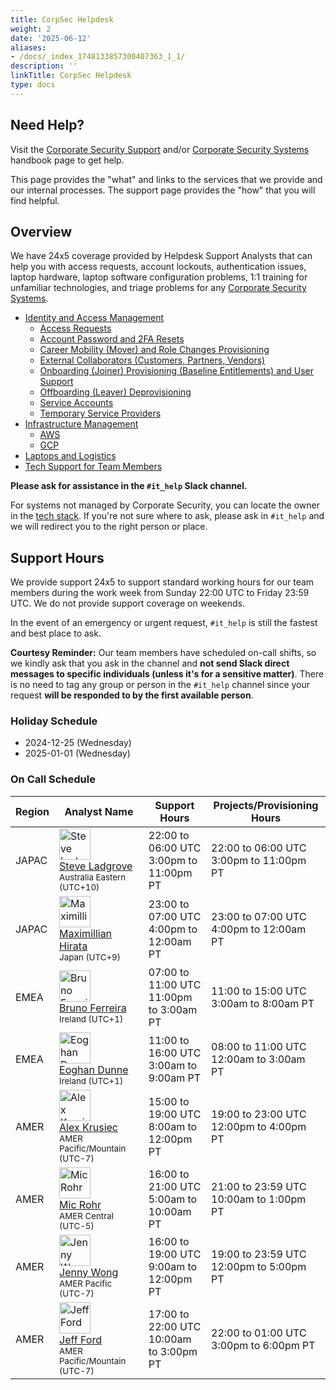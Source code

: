 ```yaml
---
title: CorpSec Helpdesk
weight: 2
date: '2025-06-12'
aliases:
- /docs/_index_1748133857300407363_1_1/
description: ''
linkTitle: CorpSec Helpdesk
type: docs
---
```


## Need Help?

Visit the [Corporate Security Support](/handbook/security/corporate/support) and/or [Corporate Security Systems](/handbook/seecurity/corporate/systems) handbook page to get help.

This page provides the "what" and links to the services that we provide and our internal processes. The support page provides the "how" that you will find helpful.

## Overview

We have 24x5 coverage provided by Helpdesk Support Analysts that can help you with access requests, account lockouts, authentication issues, laptop hardware, laptop software configuration problems, 1:1 training for unfamiliar technologies, and triage problems for any [Corporate Security Systems](/handbook/security/corporate/systems).

- [Identity and Access Management](/handbook/security/corporate/services/identity)
  - [Access Requests](/handbook/security/corporate/services/access-requests)
  - [Account Password and 2FA Resets](/handbook/security/corporate/services/account-resets)
  - [Career Mobility (Mover) and Role Changes Provisioning](/handbook/security/corporate/services/role-changes)
  - [External Collaborators (Customers, Partners, Vendors)](/handbook/security/corporate/services/external-collaborators)
  - [Onboarding (Joiner) Provisioning (Baseline Entitlements) and User Support](/handbook/security/corporate/services/onboarding)
  - [Offboarding (Leaver) Deprovisioning](/handbook/security/corporate/services/offboarding)
  - [Service Accounts](/handbook/security/corporate/services/service-accounts)
  - [Temporary Service Providers](/handbook/security/corporate/services/temporary-users/)
- [Infrastructure Management](/handbook/security/corporate/services/infrastructure)
  - [AWS](/handbook/security/corporate/systems/aws)
  - [GCP](/handbook/security/corporate/systems/google/cloud/)
- [Laptops and Logistics](/handbook/security/corporate/services/laptops)
- [Tech Support for Team Members](/handbook/security/corporate/services/helpdesk/)

**Please ask for assistance in the `#it_help` Slack channel.**

For systems not managed by Corporate Security, you can locate the owner in the [tech stack](https://gitlab.com/gitlab-com/www-gitlab-com/-/blob/master/data/tech_stack.yml). If you're not sure where to ask, please ask in `#it_help` and we will redirect you to the right person or place.

## Support Hours

We provide support 24x5 to support standard working hours for our team members during the work week from Sunday 22:00 UTC to Friday 23:59 UTC. We do not provide support coverage on weekends.

In the event of an emergency or urgent request, `#it_help` is still the fastest and best place to ask.

**Courtesy Reminder:** Our team members have scheduled on-call shifts, so we kindly ask that you ask in the channel and **not send Slack direct messages to specific individuals (unless it's for a sensitive matter)**. There is no need to tag any group or person in the `#it_help` channel since your request **will be responded to by the first available person**.

### Holiday Schedule

- 2024-12-25 (Wednesday)
- 2025-01-01 (Wednesday)

### On Call Schedule

<table class="display: table;">
<thead>
<tr>
<th>Region</th>
<th>Analyst Name</th>
<th>Support Hours</th>
<th>Projects/Provisioning Hours</th>
</tr>
</thead>
<tbody>
<tr>
<td>JAPAC</td>
<td><a href="/handbook/company/team/#sladgrove"><div style="display: inline-block; vertical-align: top;"><img class="avatar" src="https://about.gitlab.com/images/team/sladgrove-crop.jpg" style="max-width: 50px !important; width: 50px !important; max-height: 50px !important; height: 50px !important;" alt="Steve Ladgrove"></div><div style="display: inline-block; vertical-align: top">Steve Ladgrove</a><br>
<small>Australia Eastern (UTC+10)</small></td>
<td>22:00 to 06:00 UTC<br>3:00pm to 11:00pm PT</td>
<td>22:00 to 06:00 UTC<br>3:00pm to 11:00pm PT</td>
</tr>
<tr>
<td>JAPAC</td>
<td><a href="/handbook/company/team/#mhirata-gl"><div style="display: inline-block; vertical-align: top;"><img class="avatar" src="https://about.gitlab.com/images/team/maximilianhirata-crop.jpg" style="max-width: 50px !important; width: 50px !important; max-height: 50px !important; height: 50px !important;" alt="Maximillian Hirata"></div><div style="display: inline-block; vertical-align: top">Maximillian Hirata</a><br>
<small>Japan (UTC+9)</small></td>
<td>23:00 to 07:00 UTC<br>4:00pm to 12:00am PT</td>
<td>23:00 to 07:00 UTC<br>4:00pm to 12:00am PT</td>
</tr>
<tr>
<td>EMEA</td>
<td><a href="/handbook/company/team/#bferreira-ext"><div style="display: inline-block; vertical-align: top;"><img class="avatar" loading="lazy" src="https://about.gitlab.com/images/gitlab-logo-extra-whitespace.png" style="max-width: 50px !important; width: 50px !important; max-height: 50px !important; height: 50px !important;" alt="Bruno Ferreira"></div><div style="display: inline-block; vertical-align: top">Bruno Ferreira</a><br><small>Ireland (UTC+1)</small><br>
<td>07:00 to 11:00 UTC<br>11:00pm to 3:00am PT</td>
<td>11:00 to 15:00 UTC<br>3:00am to 8:00am PT</td>
</tr>
<tr>
<td>EMEA</td>
<td><a href="/handbook/company/team/#edunne-ext"><div style="display: inline-block; vertical-align: top;"><img class="avatar" loading="lazy" src="https://about.gitlab.com/images/gitlab-logo-extra-whitespace.png" style="max-width: 50px !important; width: 50px !important; max-height: 50px !important; height: 50px !important;" alt="Eoghan Dunne"></div><div style="display: inline-block; vertical-align: top">Eoghan Dunne</a><br>
<small>Ireland (UTC+1)</small></td>
<td>11:00 to 16:00 UTC<br>3:00am to 9:00am PT</td>
<td>08:00 to 11:00 UTC<br>12:00am to 3:00am PT</td>
</tr>
<tr>
<td>AMER</td>
<td><a href="/handbook/company/team/#akrusiec"><div style="display: inline-block; vertical-align: top;"><img class="avatar" loading="lazy" src="https://about.gitlab.com/images/gitlab-logo-extra-whitespace.png" style="max-width: 50px !important; width: 50px !important; max-height: 50px !important; height: 50px !important;" alt="Alex Krusiec"></div><div style="display: inline-block; vertical-align: top">Alex Krusiec</a><br>
<small>AMER Pacific/Mountain (UTC-7)</small></td>
<td>15:00 to 19:00 UTC<br>8:00am to 12:00pm PT</td>
<td>19:00 to 23:00 UTC<br>12:00pm to 4:00pm PT</td>
</tr>
<tr>
<td>AMER</td>
<td><a href="/handbook/company/team/#mrohr-ext"><div style="display: inline-block; vertical-align: top;"><img class="avatar" loading="lazy" src="https://about.gitlab.com/images/gitlab-logo-extra-whitespace.png" style="max-width: 50px !important; width: 50px !important; max-height: 50px !important; height: 50px !important;" alt="Mic Rohr"></div><div style="display: inline-block; vertical-align: top">Mic Rohr</a><br>
<small>AMER Central (UTC-5)</small></td>
<td>16:00 to 21:00 UTC<br>5:00am to 10:00am PT</td>
<td>21:00 to 23:59 UTC<br>10:00am to 1:00pm PT</td>
</tr>
<tr>
<td>AMER</td>
<td><a href="/handbook/company/team/#jwong6"><div style="display: inline-block; vertical-align: top;"><img class="avatar" src="https://about.gitlab.com/images/team/jennywong-crop.jpg" style="max-width: 50px !important; width: 50px !important; max-height: 50px !important; height: 50px !important;" alt="Jenny Wong"></div><div style="display: inline-block; vertical-align: top">Jenny Wong</a><br>
<small>AMER Pacific (UTC-7)</small></td>
<td>16:00 to 19:00 UTC<br>9:00am to 12:00pm PT</td>
<td>19:00 to 23:59 UTC<br>12:00pm to 5:00pm PT</td>
</tr>
<tr>
<td>AMER</td>
<td><a href="/handbook/company/team/#jeffford_"><div style="display: inline-block; vertical-align: top;"><img class="avatar" src="https://about.gitlab.com/images/team/jeffford-crop.jpg" style="max-width: 50px !important; width: 50px !important; max-height: 50px !important; height: 50px !important;" alt="Jeff Ford"></div><div style="display: inline-block; vertical-align: top">Jeff Ford</a><br>
<small>AMER Pacific/Mountain (UTC-7)</small></td>
<td>17:00 to 22:00 UTC<br>10:00am to 3:00pm PT</td>
<td>22:00 to 01:00 UTC<br>3:00pm to 6:00pm PT</td>
</tr>
</tbody>
</table>
